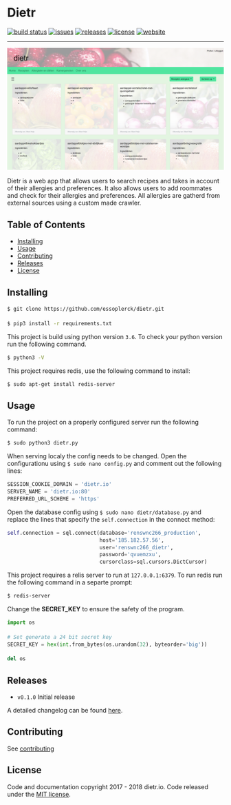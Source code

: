 # Dietr

[![build status][image-build]][build]
[![issues][image-issues]][issues]
[![releases][image-releases]][releases]
[![license][image-license]](LICENSE)
[![website][image-website]](https://dietr.io)

---

![header image](header.png)

Dietr is a web app that allows users to search recipes and takes in account of their allergies and preferences. It also allows users to add roommates and check for their allergies and preferences. All allergies are gatherd from external sources using a custom made crawler.

## Table of Contents

- [Installing](#installing)
- [Usage](#usage)
- [Contributing](#contributing)
- [Releases](#releases)
- [License](#license)

## Installing

```bash
$ git clone https://github.com/essoplerck/dietr.git

$ pip3 install -r requirements.txt
```

This project is build using python version `3.6`. To check your python version run the following command.

```bash
$ python3 -V
```

This project requires redis, use the following command to install:

```bash
$ sudo apt-get install redis-server
```

## Usage

To run the project on a properly configured server run the following command:

```bash
$ sudo python3 dietr.py
```

When serving localy the config needs to be changed. Open the configurationu using `$ sudo nano config.py` and comment out the following lines:

```python
SESSION_COOKIE_DOMAIN = 'dietr.io'
SERVER_NAME = 'dietr.io:80'
PREFERRED_URL_SCHEME = 'https'
```

Open the database config using `$ sudo nano dietr/database.py` and replace the lines that specify the `self.connection` in the connect method:

```python
self.connection = sql.connect(database='renswnc266_production',
                              host='185.182.57.56',
                              user='renswnc266_dietr',
                              password='qvuemzxu',
                              cursorclass=sql.cursors.DictCursor)
```

This project requires a relis server to run at `127.0.0.1:6379`. To run redis
run the following command in a separte prompt:

```bash
$ redis-server
```

Change the **SECRET_KEY** to ensure the safety of the program.

```python
import os

# Set generate a 24 bit secret key
SECRET_KEY = hex(int.from_bytes(os.urandom(32), byteorder='big'))

del os
```

## Releases

- `v0.1.0` Initial release

A detailed changelog can be found [here](CHANGELOG.md).

## Contributing

See [contributing](CONTRIBUTING.md)

## License

Code and documentation copyright 2017 - 2018 dietr.io. Code released under the [MIT license](LICENSE).

[build]:    https://travis-ci.org/essoplerck/dietr
[issues]:   https://github.com/essoplerck/dietr/issues
[releases]: https://github.com/essoplerck/dietr/releases
[website]:  https://dietr.io

[image-build]:    https://img.shields.io/travis/essoplerck/dietr.svg?style=flat-square
[image-issues]:   https://img.shields.io/github/issues/essoplerck/dietr.svg?style=flat-square
[image-license]:  https://img.shields.io/github/license/essoplerck/dietr.svg?style=flat-square
[image-releases]: https://img.shields.io/github/tag/essoplerck/dietr.svg?label=latest%20stable%20release&style=flat-square
[image-website]:  https://img.shields.io/badge/website-online-orange.svg?style=flat-square
